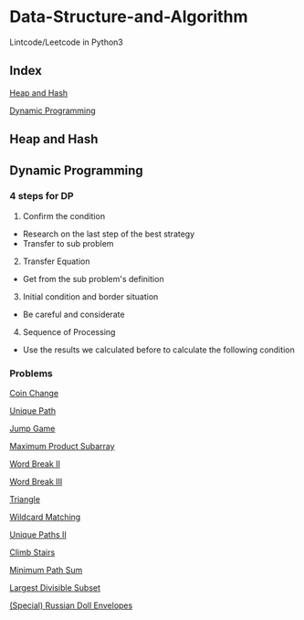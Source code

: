 # Data-Structure-and-Algorithm
Lintcode/Leetcode in Python3
## Index
[Heap and Hash](https://github.com/Amory0709/Data-Structure-and-Algorithm/blob/master/README.md#heap-and-hash)

[Dynamic Programming](https://github.com/Amory0709/Data-Structure-and-Algorithm/blob/master/README.md#dynamic-programming)
## Heap and Hash

## Dynamic Programming
### 4 steps for DP
1. Confirm the condition
  - Research on the last step of the best strategy
  - Transfer to sub problem  
2. Transfer Equation
  - Get from the sub problem's definition
3. Initial condition and border situation
  - Be careful and considerate
4. Sequence of Processing
  - Use the results we calculated before to calculate the following condition
### Problems
[Coin Change](https://github.com/Amory0709/Data-Structure-and-Algorithm/blob/master/coinChange.md)

[Unique Path](https://github.com/Amory0709/Data-Structure-and-Algorithm/blob/master/countUniquePaths.md)

[Jump Game](https://github.com/Amory0709/Data-Structure-and-Algorithm/blob/master/jumpGame.md)

[Maximum Product Subarray](https://github.com/Amory0709/Data-Structure-and-Algorithm/blob/master/MaximunProductSubarray.md)

[Word Break II](https://github.com/Amory0709/Data-Structure-and-Algorithm/blob/master/wordBreakII.md)

[Word Break III](https://github.com/Amory0709/Data-Structure-and-Algorithm/blob/master/wordBreakIII.md)

[Triangle](https://github.com/Amory0709/Data-Structure-and-Algorithm/blob/master/triangle.py)

[Wildcard Matching](https://github.com/Amory0709/Data-Structure-and-Algorithm/blob/master/wildcardMatching.md)

[Unique Paths II](https://github.com/Amory0709/Data-Structure-and-Algorithm/blob/master/uniquePathsII.py)

[Climb Stairs](https://github.com/Amory0709/Data-Structure-and-Algorithm/blob/master/climbStairs.py)

[Minimum Path Sum](https://github.com/Amory0709/Data-Structure-and-Algorithm/blob/master/MinimumPathSum.py)

[Largest Divisible Subset](https://github.com/Amory0709/Data-Structure-and-Algorithm/blob/master/LargestDivisibleSubset.py)

[(Special) Russian Doll Envelopes](https://github.com/Amory0709/Data-Structure-and-Algorithm/blob/master/RussianDollEnvelopes.py)
